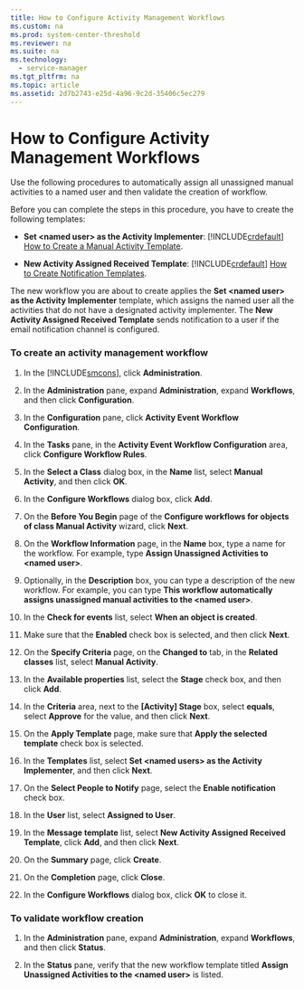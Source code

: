 ```yaml
---
title: How to Configure Activity Management Workflows
ms.custom: na
ms.prod: system-center-threshold
ms.reviewer: na
ms.suite: na
ms.technology: 
  - service-manager
ms.tgt_pltfrm: na
ms.topic: article
ms.assetid: 2d7b2743-e25d-4a96-9c2d-35406c5ec279
---
```

# How to Configure Activity Management Workflows
Use the following procedures to automatically assign all unassigned manual activities to a named user and then validate the creation of workflow.

Before you can complete the steps in this procedure, you have to create the following templates:

-   **Set \<named user\> as the Activity Implementer**: [!INCLUDE[crdefault](../../Token/crdefault_md.md)] [How to Create a Manual Activity Template](How-to-Create-a-Manual-Activity-Template.md).

-   **New Activity Assigned Received Template**: [!INCLUDE[crdefault](../../Token/crdefault_md.md)] [How to Create Notification Templates](How-to-Create-Notification-Templates.md).

The new workflow you are about to create applies the **Set \<named user\> as the Activity Implementer** template, which assigns the named user all the activities that do not have a designated activity implementer. The **New Activity Assigned Received Template** sends notification to a user if the email notification channel is configured.

### To create an activity management workflow

1.  In the [!INCLUDE[smcons](../../Token/smcons_md.md)], click **Administration**.

2.  In the **Administration** pane, expand **Administration**, expand **Workflows**, and then click **Configuration**.

3.  In the **Configuration** pane, click **Activity Event Workflow Configuration**.

4.  In the **Tasks** pane, in the **Activity Event Workflow Configuration** area, click **Configure Workflow Rules**.

5.  In the **Select a Class** dialog box, in the **Name** list, select **Manual Activity**, and then click **OK**.

6.  In the **Configure Workflows** dialog box, click **Add**.

7.  On the **Before You Begin** page of the **Configure workflows for objects of class Manual Activity** wizard, click **Next**.

8.  On the **Workflow Information** page, in the **Name** box, type a name for the workflow. For example, type **Assign Unassigned Activities to \<named user\>**.

9. Optionally, in the **Description** box, you can type a description of the new workflow. For example, you can type **This workflow automatically assigns unassigned manual activities to the \<named user\>**.

10. In the **Check for events** list, select **When an object is created**.

11. Make sure that the **Enabled** check box is selected, and then click **Next**.

12. On the **Specify Criteria** page, on the **Changed to** tab, in the **Related classes** list, select **Manual Activity**.

13. In the **Available properties** list, select the **Stage** check box, and then click **Add**.

14. In the **Criteria** area, next to the **\[Activity\] Stage** box, select **equals**, select **Approve** for the value, and then click **Next**.

15. On the **Apply Template** page, make sure that **Apply the selected template** check box is selected.

16. In the **Templates** list, select **Set \<named users\> as the Activity Implementer**, and then click **Next**.

17. On the **Select People to Notify** page, select the **Enable notification** check box.

18. In the **User** list, select **Assigned to User**.

19. In the **Message template** list, select **New Activity Assigned Received Template**, click **Add**, and then click **Next**.

20. On the **Summary** page, click **Create**.

21. On the **Completion** page, click **Close**.

22. In the **Configure Workflows** dialog box, click **OK** to close it.

### To validate workflow creation

1.  In the **Administration** pane, expand **Administration**, expand **Workflows**, and then click **Status**.

2.  In the **Status** pane, verify that the new workflow template titled **Assign Unassigned Activities to the \<named user\>** is listed.


